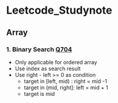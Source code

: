 # Leetcode_Studynote


## Array

### 1. Binary Search [Q704](https://leetcode.com/problems/binary-search/description/)

+ Only applicable for ordered array
+ Use index as search result
+ Use right - left >= 0 as condition
	- target in [left, mid) : right = mid -1
	- target in (mid, right]: left = mid + 1
	- target is mid